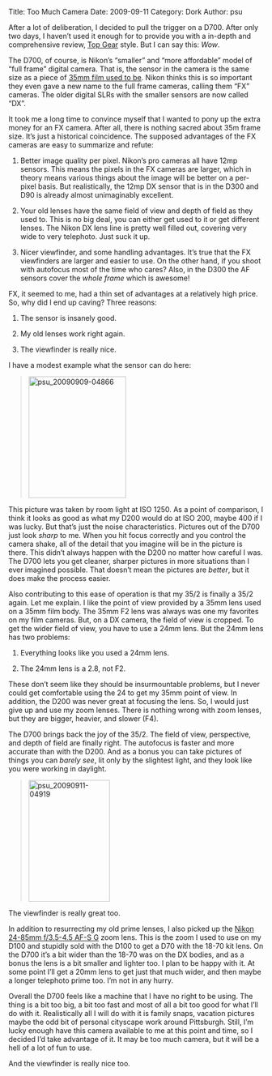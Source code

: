 Title: Too Much Camera
Date: 2009-09-11
Category: Dork
Author: psu


<p>After a lot of deliberation, I decided to pull the trigger on a D700. After only two days, I haven&#8217;t used it enough for to provide you with a in-depth and comprehensive review, <a href="http://www.youtube.com/watch?v=h_KIqdS1SO0">Top Gear</a> style. But I can say this: <em>Wow</em>.<br />
<span id="more-2179"></span></p>
<p>The D700, of course, is Nikon&#8217;s &#8220;smaller&#8221; and &#8220;more affordable&#8221; model of &#8220;full frame&#8221; digital camera. That is, the sensor in the camera is the same size as a piece of <a href="http://mutable-states.com/requiem-for-the-latent-image.html">35mm film used to be</a>. Nikon thinks this is so important they even gave a new name to the full frame cameras, calling them &#8220;FX&#8221; cameras. The older digital SLRs with the smaller sensors are now called &#8220;DX&#8221;.</p>

It took me a long time to convince myself that I wanted to pony up the extra money for an FX camera. After all, there is nothing sacred about 35m frame size. It&#8217;s just a historical coincidence. The supposed advantages of the FX cameras are easy to summarize and refute:

1. Better image quality per pixel. Nikon&#8217;s pro cameras all have 12mp sensors. This means the pixels in the FX cameras are larger, which in theory means various things about the image will be better on a per-pixel basis. But realistically, the 12mp DX sensor that is in the D300 and D90 is already almost unimaginably excellent. 

2. Your old lenses have the same field of view and depth of field as they used to. This is no big deal, you can either get used to it or get different lenses. The Nikon DX lens line is pretty well filled out, covering very wide to very telephoto. Just suck it up.</p>

3. Nicer viewfinder, and some handling advantages. It&#8217;s true that the FX viewfinders are larger and easier to use. On the other hand, if you shoot with autofocus most of the time who cares? Also, in the D300 the AF sensors cover the <em>whole frame</em> which is awesome!

FX, it seemed to me, had a thin set of advantages at a relatively high price. So, why did I end up caving? Three reasons:

1. The sensor is insanely good.

2. My old lenses work right again.

3. The viewfinder is really nice.

I have a modest example what the sensor can do here:</p>

<blockquote><p>
<a href="http://www.flickr.com/photos/79904144@N00/3905388684/" title="psu_20090909-04866 by psu13, on Flickr"><img src="http://farm3.static.flickr.com/2522/3905388684_823c7ae950_m.jpg" width="192" height="240" alt="psu_20090909-04866" /></a>
</p></blockquote>
<p>This picture was taken by room light at ISO 1250. As a point of comparison, I think it looks as good as what my D200 would do at ISO 200, maybe 400 if I was lucky. But that&#8217;s just the noise characteristics. Pictures out of the D700 just look <em>sharp</em> to me. When you hit focus correctly and you control the camera shake, all of the detail that you imagine will be in the picture is there. This didn&#8217;t always happen with the D200 no matter how careful I was. The D700 lets you get cleaner, sharper pictures in more situations than I ever imagined possible. That doesn&#8217;t mean the pictures are <em>better</em>, but it does make the process easier.</p>

Also contributing to this ease of operation is that my 35/2 is finally a 35/2 again. Let me explain. I like the point of view provided by a 35mm lens used on a 35mm film body. The 35mm F2 lens was always was one my favorites on my film cameras. But, on a DX camera, the field of view is cropped. To get the wider field of view, you have to use a 24mm lens. But the 24mm lens has two problems:

1. Everything looks like you used a 24mm lens.

2. The 24mm lens is a 2.8, not F2.

These don&#8217;t seem like they should be insurmountable problems, but I never could get comfortable using the 24 to get my 35mm point of view. In addition, the D200 was never great at focusing the lens. So, I would just give up and use my zoom lenses. There is nothing wrong with zoom lenses, but they are bigger, heavier, and slower (F4).

<p>The D700 brings back the joy of the 35/2. The field of view, perspective, and depth of field are finally right. The autofocus is faster and more accurate than with the D200. And as a bonus you can take pictures of things you can <em>barely see</em>, lit only by the slightest light, and they look like you were working in daylight.</p>
<blockquote><p>
<a href="http://www.flickr.com/photos/79904144@N00/3911149616/" title="psu_20090911-04919 by psu13, on Flickr"><img src="http://farm3.static.flickr.com/2428/3911149616_2157bf512c_m.jpg" width="160" height="240" alt="psu_20090911-04919" /></a>
</p></blockquote>
<p>The viewfinder is really great too.</p>
<p>In addition to resurrecting my old prime lenses, I also picked up the <a href="http://bythom.com/2485lens.htm">Nikon 24-85mm f/3.5-4.5 AF-S G</a> zoom lens. This is the zoom I used to use on my D100 and stupidly sold with the D100 to get a D70 with the 18-70 kit lens. On the D700 it&#8217;s a bit wider than the 18-70 was on the DX bodies, and as a bonus the lens is a bit smaller and lighter too. I plan to be happy with it. At some point I&#8217;ll get a 20mm lens to get just that much wider, and then maybe a longer telephoto prime too. I&#8217;m not in any hurry.</p>
<p>Overall the D700 feels like a machine that I have no right to be using. The thing is a bit too big, a bit too fast and most of all a bit too good for what I&#8217;ll do with it. Realistically all I will do with it is family snaps, vacation pictures maybe the odd bit of personal cityscape work around Pittsburgh. Still, I&#8217;m lucky enough have this camera available to me at this point and time, so I decided I&#8217;d take advantage of it. It may be too much camera, but it will be a hell of a lot of fun to use.</p>
<p>And the viewfinder is really nice too.</p>